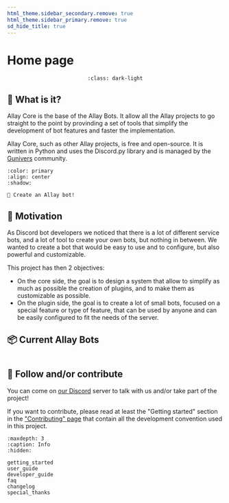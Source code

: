 ```yaml
---
html_theme.sidebar_secondary.remove: true
html_theme.sidebar_primary.remove: true
sd_hide_title: true
---
```


# Home page

<div align=center>
<div style="max-width:800px">

```{image} _static/banner.png
:class: dark-light
```

</div>
</div>

## 🔎 What is it?

Allay Core is the base of the Allay Bots. It allow all the Allay projects to go straight to the point by provinding a set of tools that simplify the development of bot features and faster the implementation.

Allay Core, such as other Allay projects, is free and open-source. It is written in Python and uses the Discord.py library and is managed by the [Gunivers](https://gunivers.net) community.

```{button-link} getting_started.html
:color: primary
:align: center
:shadow:

🚀 Create an Allay bot!
```

## 🏃 Motivation

As Discord bot developers we noticed that there is a lot of different service bots, and a lot of tool to create your own bots, but nothing in between. We wanted to create a bot that would be easy to use and to configure, but also powerful and customizable.

This project has then 2 objectives:
- On the core side, the goal is to design a system that allow to simplify as much as possible the creation of plugins, and to make them as customizable as possible.
- On the plugin side, the goal is to create a lot of small bots, focused on a special feature or type of feature, that can be used by anyone and can be easily configured to fit the needs of the server.

## 📦 Current Allay Bots

```{include} plugins_grid.md
```


## 🤝 Follow and/or contribute

You can come on [our Discord](https://discord.gg/E8qq6tN) server to talk with us and/or take part of the project!

If you want to contribute, please read at least the "Getting started" section in the ["Contributing" page](https://glib-core.readthedocs.io/en/latest/contributing.html) that contain all the development convention used in this project.


```{toctree}
:maxdepth: 3
:caption: Info
:hidden:

getting_started
user_guide
developer_guide
faq
changelog
special_thanks
```

<!-- End plugins documentation -->

